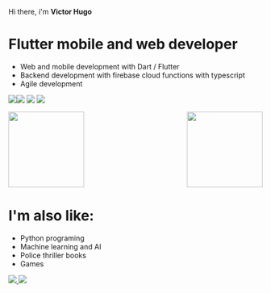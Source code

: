 
Hi there, i'm **Victor Hugo**

# Flutter mobile and web developer

 - Web and mobile development with Dart / Flutter
 - Backend development with firebase cloud functions with typescript
 - Agile development

<img src="https://img.icons8.com/color/50/000000/flutter.png"/><img src="https://img.icons8.com/color/50/000000/dart.png"/>
<img src="https://img.icons8.com/color/50/000000/typescript.png"/>
<img src="https://img.icons8.com/color/50/000000/firebase.png"/> 







<img height="150px" src="https://github-readme-stats.vercel.app/api?username=wdvictor&count_private=true&show_icons=true&theme=synthwave"><img align="right" height="150px" src="https://github-readme-stats.vercel.app/api/top-langs/?username=wdvictor&hide=html&layout=compact&theme=synthwave">



#  I'm also like:

-  Python programing
- Machine learning and AI
- Police thriller books
- Games


<a href="https://www.instagram.com/victorhp.a/">
<img src="https://img.icons8.com/office/50/000000/instagram-new.png"/>
</a>
<a href="https://www.linkedin.com/in/wdvictor/"><img src="https://img.icons8.com/color/48/000000/linkedin-circled--v4.png"/></a>

